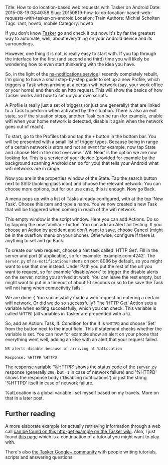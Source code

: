 Title: How to do location-based web requests with Tasker on Android
Date: 2015-08-19 08:40:58
Slug: 20150819-how-to-do-location-based-web-requests-with-tasker-on-android
Location: Train
Authors: Michiel Scholten
Tags: rant, howto, mobile
Category: howto

If you don't know [Tasker](https://play.google.com/store/apps/details?id=net.dinglisch.android.taskerm) go and check it out now. It's by far the greatest way to automate, well, about everything on your Android device and its surroundings.

However, one thing it is not, is really easy to start with. If you tap through the interface for the first (and second and third) time you will likely be wondering how to even start thinkering with the idea you have.

So, in the light of the [ns-notifications service](https://github.com/aquatix/ns-notifications) I recently completely rebuilt, I'm going to have a small step-by-step guide to set up a new Profile, which triggers a Task when arriving at a certain wifi network (say, your work office or your home) and then do an http request. This will show the basics of how Tasker works and how to set up your own scripts.

A Profile is really just a set of triggers (or just one generally) that are linked to a Task to perform when activated by the situation. There is also an exit state, so if the situation stops, another Task can be run (for example, enable wifi when your home network is detected, disable it again when the network goes out of reach).

To start, go to the Profiles tab and tap the `+` button in the bottom bar. You will be presented with a small list of trigger types. Because being in range of a certain network is *state* and not an *event* for example, now tap State and choose Net in the next overview. 'Wifi Near' is the option we are now looking for. This is a service of your device (provided for example by the background scanning Android can do for you) that tells your Android what wifi networks are in range.

Now you are in the properties window of the State. Tap the search button next to SSID (looking glass icon) and choose the relevant network. You can choose more options, but for our use case, this is enough. Now go Back.

A menu pops up with a list of Tasks already configured, with at the top 'New Task'. Choose this item and type a name. You've now created a new Task that will be triggered when coming in reach of the wifi network.

This empty window is the script window. Here you can add Actions. Do so by tapping the now familiar `+` button. You can add an Alert for testing. If you choose an Action by accident and don't want to save, choose Cancel (might be in the overflow menu on your phone). Otherwise, configure if there is anything to set and go Back.

To create our web request, choose a Net task called 'HTTP Get'. Fill in the server and port (if applicable), so for example: 'example.com:4242'. The `server.py` of `ns-notifications` listens on port 8086 by default, so you might want to use that one instead. Under Path you put the rest of the url you want to request, so for example 'disable/work' to trigger the disable alerts on the server, noting you arrived at work. You can leave the rest empty, but might want to put in a timeout of about 10 seconds or so to be save the Task will not hang when connectivity fails.

We are done :) You successfully made a web request on entering a certain wifi network. Or did we do so successfully? The 'HTTP Get' Action sets a variable when exiting successfully, which you can check. This variable is called `%HTTPD` (all variables in Tasker are prepended with a `%`).

So, add an Action: Task, If. Condition for the If is `%HTTPD` and choose 'Set' from the button next to the input field. This if statement checks whether the variable is set. You can now for example show an alert on your phone that everything went well, adding an Else with an alert that your request failed.

    NS alerts disable because of arriving at %atLocation

    Response: %HTTPR %HTTPD

The response variable '%HTTPR' shows the status code of the `server.py` response (generally `200`, but `-1` in case of network failure) and '%HTTPD' shows the response body ('Disabling notifications') or just the string '%HTTPD' itself in case of network failure.

%atLocation is a global variable I set myself based on my travels. More on that in a later post.


## Further reading

A more elaborate example for actually retrieving information through a web call [can be found on this http-get example on the Tasker wiki](http://tasker.wikidot.com/http-get). Also, I just found [this page](http://apcmag.com/ultimate-guide-to-tasker-app-part-3-using-data-from-the-web.htm/) which is a continuation of a tutorial you might want to play with.

There's also [the Tasker Google+ community](https://plus.google.com/communities/110787685049943933094) with people writing tutorials, scripts and answering questions.
